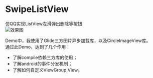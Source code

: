 # SwipeListView
仿QQ实现ListView左滑弹出删除等按钮<br>
![效果图](https://github.com/LiJia92/CustomSwipeListView/blob/master/screenshots/effect.gif)

Demo中，我使用了Glide三方图片异步加载库，以及CircleImageView库。<br>通过此Demo，达到了几个作用：

* 了解compile依赖三方库的使用；
* 了解android的事件分发机制；
* 了解如何自定义ViewGroup,View。
